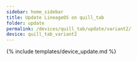 ```yaml
---
sidebar: home_sidebar
title: Update LineageOS on quill_tab
folder: update
permalink: /devices/quill_tab/update/variant2/
device: quill_tab_variant2
---
```

{% include templates/device_update.md %}
